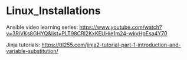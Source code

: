 # Linux_Installations
Ansible video learning series: 
https://www.youtube.com/watch?v=3RiVKs8GHYQ&list=PLT98CRl2KxKEUHie1m24-wkyHpEsa4Y70

Jinja tutorials:
https://ttl255.com/jinja2-tutorial-part-1-introduction-and-variable-substitution/ 
